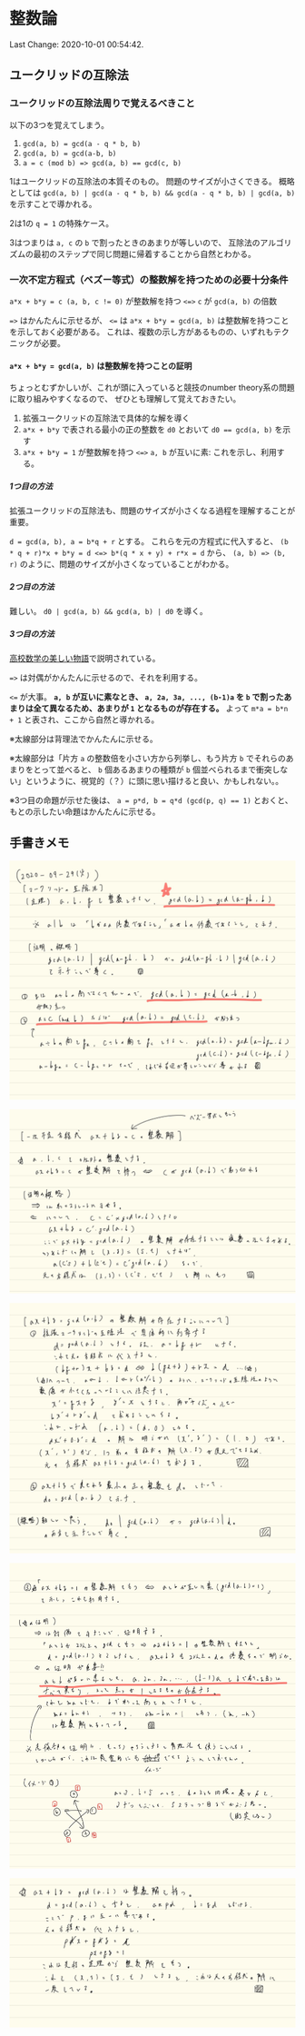 # 整数論

Last Change: 2020-10-01 00:54:42.

## ユークリッドの互除法

### ユークリッドの互除法周りで覚えるべきこと

以下の3つを覚えてしまう。

1. `gcd(a, b) = gcd(a - q * b, b)`
2. `gcd(a, b) = gcd(a-b, b)`
3. `a = c (mod b) => gcd(a, b) == gcd(c, b)`

1はユークリッドの互除法の本質そのもの。
問題のサイズが小さくできる。
概略としては `gcd(a, b) | gcd(a - q * b, b) && gcd(a - q * b, b) | gcd(a, b)` を示すことで導かれる。

2は1の `q = 1` の特殊ケース。

3はつまりは `a, c` の `b` で割ったときのあまりが等しいので、
互除法のアルゴリズムの最初のステップで同じ問題に帰着することから自然とわかる。

### 一次不定方程式（ベズー等式）の整数解を持つための必要十分条件

`a*x + b*y = c (a, b, c != 0)` が整数解を持つ `<=>` `c` が `gcd(a, b)` の倍数

`=>` はかんたんに示せるが、 `<=` は `a*x + b*y = gcd(a, b)` は整数解を持つことを示しておく必要がある。
これは、複数の示し方があるものの、いずれもテクニックが必要。

#### `a*x + b*y = gcd(a, b)` は整数解を持つことの証明

ちょっとむずかしいが、これが頭に入っていると競技のnumber theory系の問題に取り組みやすくなるので、
ぜひとも理解して覚えておきたい。

1. 拡張ユークリッドの互除法で具体的な解を導く
2. `a*x + b*y` で表される最小の正の整数を `d0` とおいて `d0 == gcd(a, b)` を示す
3. `a*x + b*y = 1` が整数解を持つ `<=>` `a, b` が互いに素: これを示し、利用する。

##### 1つ目の方法

拡張ユークリッドの互除法も、問題のサイズが小さくなる過程を理解することが重要。

`d = gcd(a, b), a = b*q + r` とする。
これらを元の方程式に代入すると、
`(b * q + r)*x + b*y = d <=> b*(q * x + y) + r*x = d`
から、 `(a, b) => (b, r)` のように、問題のサイズが小さくなっていることがわかる。

##### 2つ目の方法

難しい。
`d0 | gcd(a, b) && gcd(a, b) | d0` を導く。

##### 3つ目の方法

[高校数学の美しい物語](https://mathtrain.jp/axbyc)で説明されている。

`=>` は対偶がかんたんに示せるので、それを利用する。

`<=` が大事。
**`a, b` が互いに素なとき、 `a, 2a, 3a, ..., (b-1)a` を `b` で割ったあまりは全て異なるため、あまりが `1` となるものが存在する。**
よって `m*a = b*n + 1` と表され、ここから自然と導かれる。

※太線部分は背理法でかんたんに示せる。

※太線部分は「片方 `a` の整数倍を小さい方から列挙し、もう片方 `b` でそれらのあまりをとって並べると、
`b` 個あるあまりの種類が `b` 個並べられるまで衝突しない」というように、視覚的（？）に頭に思い描けると良い、かもしれない。。

※3つ目の命題が示せた後は、 `a = p*d, b = q*d (gcd(p, q) == 1)` とおくと、
もとの示したい命題はかんたんに示せる。

## 手書きメモ

![ユークリッドの互除法1](./images/euclid-1.jpg)

![ユークリッドの互除法2](./images/euclid-2.jpg)

![ユークリッドの互除法3](./images/euclid-3.jpg)

![ユークリッドの互除法4](./images/euclid-4.jpg)

![ユークリッドの互除法5](./images/euclid-5.jpg)

